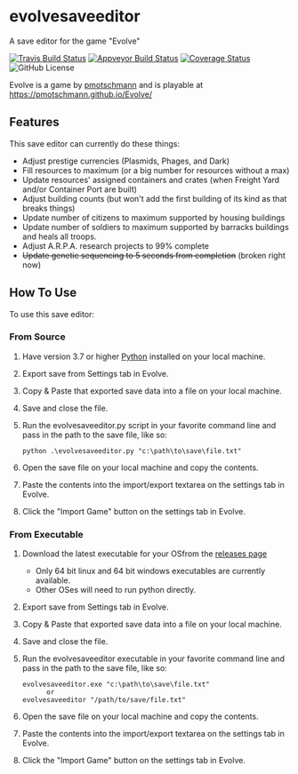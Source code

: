 # evolvesaveeditor
A save editor for the game "Evolve"

[![Travis Build Status](https://travis-ci.org/mattgiltaji/evolvesaveeditor.svg?branch=master)](https://travis-ci.org/mattgiltaji/evolvesaveeditor)
[![Appveyor Build Status](https://ci.appveyor.com/api/projects/status/csp5r4mtud3fy4i5/branch/master?svg=true)](https://ci.appveyor.com/project/mattgiltaji/evolvesaveeditor/branch/master)
[![Coverage Status](https://coveralls.io/repos/github/mattgiltaji/evolvesaveeditor/badge.svg?branch=master)](https://coveralls.io/github/mattgiltaji/evolvesaveeditor?branch=master)
![GitHub License](https://img.shields.io/github/license/mattgiltaji/evolvesaveeditor)

Evolve is a game by [pmotschmann](https://github.com/pmotschmann/Evolve) and is playable at https://pmotschmann.github.io/Evolve/

## Features

This save editor can currently do these things:

   * Adjust prestige currencies (Plasmids, Phages, and Dark)
   * Fill resources to maximum (or a big number for resources without a max)
   * Update resources' assigned containers and crates (when Freight Yard and/or Container Port are built)
   * Adjust building counts (but won't add the first building of its kind as that breaks things)
   * Update number of citizens to maximum supported by housing buildings
   * Update number of soldiers to maximum supported by barracks buildings and heals all troops.
   * Adjust A.R.P.A. research projects to 99% complete
   * ~~Update genetic sequencing to 5 seconds from completion~~ (broken right now)

## How To Use

To use this save editor:

### From Source

   1. Have version 3.7 or higher [Python](https://www.python.org/downloads/) installed on your local machine.
   1. Export save from Settings tab in Evolve.
   1. Copy & Paste that exported save data into a file on your local machine.
   1. Save and close the file.
   1. Run the evolvesaveeditor.py script in your favorite command line and pass in the path to the save file, like so:

      ```
      python .\evolvesaveeditor.py "c:\path\to\save\file.txt"
      ```

   1. Open the save file on your local machine and copy the contents.
   1. Paste the contents into the import/export textarea on the settings tab in Evolve.
   1. Click the "Import Game" button on the settings tab in Evolve.

### From Executable

   1. Download the latest executable for your OSfrom the [releases page](https://github.com/mattgiltaji/evolvesaveeditor/releases/)
      * Only 64 bit linux and 64 bit windows executables are currently available.
      * Other OSes will need to run python directly.
   1. Export save from Settings tab in Evolve.
   1. Copy & Paste that exported save data into a file on your local machine.
   1. Save and close the file.
   1. Run the evolvesaveeditor executable in your favorite command line and pass in the path to the save file, like so:

      ```
      evolvesaveeditor.exe "c:\path\to\save\file.txt"
            or
      evolvesaveeditor "/path/to/save/file.txt"
      ```

   1. Open the save file on your local machine and copy the contents.
   1. Paste the contents into the import/export textarea on the settings tab in Evolve.
   1. Click the "Import Game" button on the settings tab in Evolve.